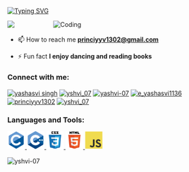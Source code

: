 <!--
<h1 align="center">Hi 👋, I'm Yashasvi Singh</h1>
<h3 align="center">A passionate frontend developer and a problem solver from India</h3>
-->

  [![Typing SVG](https://readme-typing-svg.herokuapp.com?lines=Hi+I+am+Yashasvi+Singh;Pursuing+B.Tech+in+Electronic+%26+Communication)](https://git.io/typing-svg)

<a href="https://github.com/Yshvi-07"><img src="https://readme-typing-svg.herokuapp.com/?color=E30B5C&width=900&height=40&lines=Learning+FrontEnd+Development;Brushing+up+Data+Structure+%26+algorithm.." /></a>
  <image align="right" alt="Coding" width="400" src="https://t3.ftcdn.net/jpg/03/29/36/40/360_F_329364028_wVuGGblS5BxfbbQYiPMZzpzOuAYUBkzx.jpg">

- 📫 How to reach me **princiyyv1302@gmail.com**

- ⚡ Fun fact **I enjoy dancing and reading books**

<h3 align="left">Connect with me:</h3>
<p align="left">
<a href="https://linkedin.com/in/yashasvi singh" target="blank"><img align="center" src="https://raw.githubusercontent.com/rahuldkjain/github-profile-readme-generator/master/src/images/icons/Social/linked-in-alt.svg" alt="yashasvi singh" height="30" width="40" /></a>
<a href="https://instagram.com/yshvi_07" target="blank"><img align="center" src="https://raw.githubusercontent.com/rahuldkjain/github-profile-readme-generator/master/src/images/icons/Social/instagram.svg" alt="yshvi_07" height="30" width="40" /></a>
<a href="https://www.codechef.com/users/yashvi-07" target="blank"><img align="center" src="https://cdn.jsdelivr.net/npm/simple-icons@3.1.0/icons/codechef.svg" alt="yashvi-07" height="30" width="40" /></a>
<a href="https://www.hackerrank.com/e_yashasvi1136" target="blank"><img align="center" src="https://raw.githubusercontent.com/rahuldkjain/github-profile-readme-generator/master/src/images/icons/Social/hackerrank.svg" alt="e_yashasvi1136" height="30" width="40" /></a>
<a href="https://www.leetcode.com/princiyyv1302" target="blank"><img align="center" src="https://raw.githubusercontent.com/rahuldkjain/github-profile-readme-generator/master/src/images/icons/Social/leet-code.svg" alt="princiyyv1302" height="30" width="40" /></a>
<a href="https://discord.gg/yshvi_07" target="blank"><img align="center" src="https://raw.githubusercontent.com/rahuldkjain/github-profile-readme-generator/master/src/images/icons/Social/discord.svg" alt="yshvi_07" height="30" width="40" /></a>
</p>

<h3 align="left">Languages and Tools:</h3>
<p align="left"> <a href="https://www.cprogramming.com/" target="_blank" rel="noreferrer"> <img src="https://raw.githubusercontent.com/devicons/devicon/master/icons/c/c-original.svg" alt="c" width="40" height="40"/> </a> <a href="https://www.w3schools.com/cpp/" target="_blank" rel="noreferrer"> <img src="https://raw.githubusercontent.com/devicons/devicon/master/icons/cplusplus/cplusplus-original.svg" alt="cplusplus" width="40" height="40"/> </a> <a href="https://www.w3schools.com/css/" target="_blank" rel="noreferrer"> <img src="https://raw.githubusercontent.com/devicons/devicon/master/icons/css3/css3-original-wordmark.svg" alt="css3" width="40" height="40"/> </a> <a href="https://www.w3.org/html/" target="_blank" rel="noreferrer"> <img src="https://raw.githubusercontent.com/devicons/devicon/master/icons/html5/html5-original-wordmark.svg" alt="html5" width="40" height="40"/> </a> <a href="https://developer.mozilla.org/en-US/docs/Web/JavaScript" target="_blank" rel="noreferrer"> <img src="https://raw.githubusercontent.com/devicons/devicon/master/icons/javascript/javascript-original.svg" alt="javascript" width="40" height="40"/> </a> </p>

<p><img align="center" src="https://github-readme-streak-stats.herokuapp.com/?user=yshvi-07&" alt="yshvi-07" /></p>
